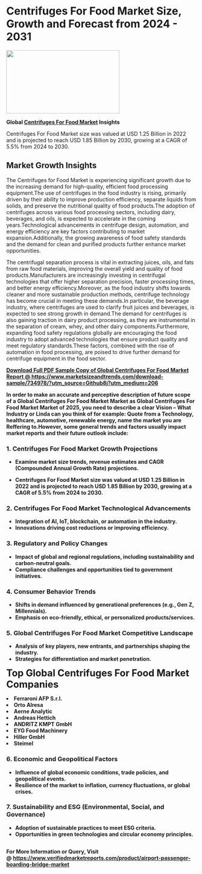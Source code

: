<H1>Centrifuges For Food Market Size, Growth and Forecast from 2024 - 2031</H1><img class="aligncenter size-medium wp-image-584254" src="https://thirdeyenews.in/wp-content/uploads/2024/09/Global-Market-Research-300x168.jpeg" alt="" width="300" height="168" /><p><strong>Global&nbsp;<a href="https://www.marketsizeandtrends.com/download-sample/734978/?utm_source=Github8j?utm_medium=206">Centrifuges For Food Market</a> Insights</strong></p><p>Centrifuges For Food Market size was valued at USD 1.25 Billion in 2022 and is projected to reach USD 1.85 Billion by 2030, growing at a CAGR of 5.5% from 2024 to 2030.</p><p><!DOCTYPE html> <html lang="en"> <head> <meta charset="UTF-8"> <meta name="viewport" content="width=device-width, initial-scale=1.0"> <title>Centrifuges for Food Market Growth Insights</title> </head> <body> <h2>Market Growth Insights</h2> <p>The Centrifuges for Food Market is experiencing significant growth due to the increasing demand for high-quality, efficient food processing equipment.The use of centrifuges in the food industry is rising, primarily driven by their ability to improve production efficiency, separate liquids from solids, and preserve the nutritional quality of food products.The adoption of centrifuges across various food processing sectors, including dairy, beverages, and oils, is expected to accelerate in the coming years.Technological advancements in centrifuge design, automation, and energy efficiency are key factors contributing to market expansion.Additionally, the growing awareness of food safety standards and the demand for clean and purified products further enhance market opportunities.</p> <p><strong><a href="#"></a></strong></p> <p>The centrifugal separation process is vital in extracting juices, oils, and fats from raw food materials, improving the overall yield and quality of food products.Manufacturers are increasingly investing in centrifugal technologies that offer higher separation precision, faster processing times, and better energy efficiency.Moreover, as the food industry shifts towards cleaner and more sustainable production methods, centrifuge technology has become crucial in meeting these demands.In particular, the beverage industry, where centrifuges are used to clarify fruit juices and beverages, is expected to see strong growth in demand.The demand for centrifuges is also gaining traction in dairy product processing, as they are instrumental in the separation of cream, whey, and other dairy components.Furthermore, expanding food safety regulations globally are encouraging the food industry to adopt advanced technologies that ensure product quality and meet regulatory standards.These factors, combined with the rise of automation in food processing, are poised to drive further demand for centrifuge equipment in the food sector.</p> <p><strong><a href="#"></p><p><span class=""><strong>Download Full PDF Sample Copy of Global Centrifuges For Food Market Report</strong> @ <a href="https://www.marketsizeandtrends.com/download-sample/734978/?utm_source=Github8j?utm_medium=206" target="_blank">https://www.marketsizeandtrends.com/download-sample/734978/?utm_source=Github8j?utm_medium=206</a></span></p><p>In order to make an accurate and perceptive description of future scope of a Global&nbsp;Centrifuges For Food Market Market as Global&nbsp;Centrifuges For Food Market Market of 2025, you need to describe a clear Vision &ndash; What Industry or Linda can you think of for example: Quote from a Technology, healthcare, automotive, renewable energy, name the market you are Reffering to.However, some general trends and factors usually impact market reports and their future outlook include:</p><h3>1.&nbsp;<strong>Centrifuges For Food Market Growth Projections</strong></h3><ul><li>Examine market size trends, revenue estimates and CAGR (Compounded Annual Growth Rate) projections.</li><li><p>Centrifuges For Food Market size was valued at USD 1.25 Billion in 2022 and is projected to reach USD 1.85 Billion by 2030, growing at a CAGR of 5.5% from 2024 to 2030.</p></li></ul><h3>2.&nbsp;<strong>Centrifuges For Food Market Technological Advancements</strong></h3><ul><li>Integration of AI, IoT, blockchain, or automation in the industry.</li><li>Innovations driving cost reductions or improving efficiency.</li></ul><h3>3.&nbsp;<strong>Regulatory and Policy Changes</strong></h3><ul><li>Impact of global and regional regulations, including sustainability and carbon-neutral goals.</li><li>Compliance challenges and opportunities tied to government initiatives.</li></ul><h3>4.&nbsp;<strong>Consumer Behavior Trends</strong></h3><ul><li>Shifts in demand influenced by generational preferences (e.g., Gen Z, Millennials).</li><li>Emphasis on eco-friendly, ethical, or personalized products/services.</li></ul><h3>5.&nbsp;<strong>Global Centrifuges For Food Market Competitive Landscape</strong></h3><ul><li>Analysis of key players, new entrants, and partnerships shaping the industry.</li><li>Strategies for differentiation and market penetration.</li></ul><p data-pm-slice="1 1 []"><span style="color: inherit; font-family: inherit; font-size: 25px;">Top Global Centrifuges For Food Market Companies</span></p><div class="" data-test-id=""><p><li>Ferraroni AFP S.r.l.</li><li> Orto Alresa</li><li> Aerne Analytic</li><li> Andreas Hettich</li><li> ANDRITZ KMPT GmbH</li><li> EYG Food Machinery</li><li> Hiller GmbH</li><li> Steimel</li></p></div><h3>6.&nbsp;<strong>Economic and Geopolitical Factors</strong></h3><ul><li>Influence of global economic conditions, trade policies, and geopolitical events.</li><li>Resilience of the market to inflation, currency fluctuations, or global crises.</li></ul><h3>7.&nbsp;<strong>Sustainability and ESG (Environmental, Social, and Governance)</strong></h3><ul><li>Adoption of sustainable practices to meet ESG criteria.</li><li>Opportunities in green technologies and circular economy principles.</li></ul><h2><strong style="font-size: 14px;">For More Information or Query, Visit @&nbsp;</strong><a style="background-color: #ffffff; font-size: 14px;" href="https://www.marketsizeandtrends.com/report/centrifuges-for-food-market/" target="_blank">https://www.verifiedmarketreports.com/product/airport-passenger-boarding-bridge-market</a></h2>